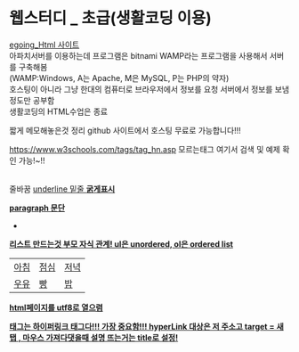 <h1>웹스터디 _ 초급(생활코딩 이용)</h1>

<a href="https://kimdia200.github.io/web_study_basics/egoing_Html/index.html">egoing_Html 사이트</a>
<br>아파치서버를 이용하는데 프로그램은 bitnami WAMP라는 프로그램을 사용해서 서버를 구축해봄<br>
(WAMP:Windows, A는 Apache, M은 MySQL, P는 PHP의 약자)
<br> 호스팅이 아니라 그냥 한대의 컴퓨터로 브라우저에서 정보를 요청 서버에서 정보를 보냄 정도만 공부함
<br>생활코딩의 HTML수업은 종료
<p> 짧게 메모해놓은것 정리
github 사이트에서 호스팅 무료로 가능합니다!!!

https://www.w3schools.com/tags/tag_hn.asp
모르는태그 여기서 검색 및 예제 확인 가능!~!!


<br>줄바꿈
<u>underline 밑줄
<strong>굵게표시
<p> paragraph 문단 
<ul or ol>
	<li>
	</li>
</ul or ol>    리스트 만드는것 부모 자식 관계! ul은 unordered, ol은 ordered list
<table> 
  <tr>
    <td>아침</td>
    <td>점심</td>
    <td>저녁</td>
  </tr>
  <tr>
    <td>우유</td>
    <td>빵</td>
    <td>밥</td>
  </tr>
</table>              


<meta charset="utf-8"> html페이지를 utf8로 열으렴

<a></a> 태그는 하이퍼링크 태그다!!! 가장 중요함!!!
<a href="https://www.w3.org/TR/html51/" target="_blank" title="html5 specification">
hyperLink 대상은 저 주소고 target = 새탭 , 마우스 가져다댓을때 설명 뜨는거는 title로 설정!

